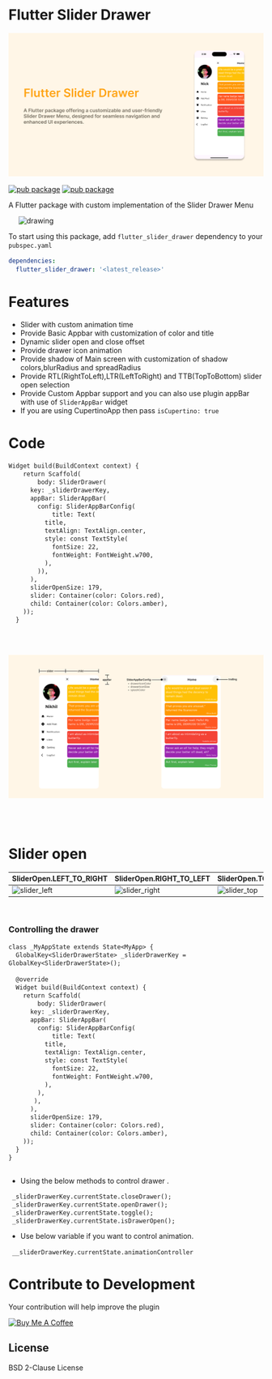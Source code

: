 # Flutter Slider Drawer

<img src="banner.png" alt="drawing"/>

[![pub package](https://img.shields.io/pub/v/flutter_slider_drawer)](https://pub.dev/packages/flutter_slider_drawer)   [![pub package](https://img.shields.io/github/languages/code-size/NikhilVadoliya/Flutter_slider_drawer)](https://pub.dev/packages/flutter_slider_drawer)


A Flutter package with custom implementation of the Slider Drawer Menu 

&nbsp;&nbsp;&nbsp;&nbsp;&nbsp;<img src="intro.gif" alt="drawing" width="290" height="640"/>






To start using this package, add `flutter_slider_drawer` dependency to your `pubspec.yaml`

```yaml
dependencies:
  flutter_slider_drawer: '<latest_release>'
```

# Features

  - Slider with custom animation time
  - Provide Basic Appbar with customization of color and title
  - Dynamic slider open and close offset
  - Provide drawer icon animation 
  - Provide shadow of Main screen with customization of shadow colors,blurRadius and spreadRadius
  - Provide RTL(RightToLeft),LTR(LeftToRight) and TTB(TopToBottom) slider open selection
  - Provide Custom Appbar support and you can also use plugin appBar with use of `SliderAppBar` widget
  - If you are using CupertinoApp then pass `isCupertino: true`


# Code 

```
Widget build(BuildContext context) {
    return Scaffold(
        body: SliderDrawer(
      key: _sliderDrawerKey,
      appBar: SliderAppBar(
        config: SliderAppBarConfig(
            title: Text(
          title,
          textAlign: TextAlign.center,
          style: const TextStyle(
            fontSize: 22,
            fontWeight: FontWeight.w700,
          ),
        )),
      ),
      sliderOpenSize: 179,
      slider: Container(color: Colors.red),
      child: Container(color: Colors.amber),
    ));
  }
 ```

</br>
 </br>

 ![slider_document](information.png)
 </br>
 </br>
 </br>
 </br>


 # Slider open  

 | SliderOpen.LEFT_TO_RIGHT  | SliderOpen.RIGHT_TO_LEFT  | SliderOpen.TOP_TO_BOTTOM  |
 |---|---|---|
 | ![slider_left](slide_left.gif)  | ![slider_right](slide_right.gif)  | ![slider_top](slide_top.gif)  |
 
 
 
 </br>

### Controlling the drawer

```
class _MyAppState extends State<MyApp> {
  GlobalKey<SliderDrawerState> _sliderDrawerKey = GlobalKey<SliderDrawerState>();

  @override
  Widget build(BuildContext context) {
    return Scaffold(
        body: SliderDrawer(
      key: _sliderDrawerKey,
      appBar: SliderAppBar(
        config: SliderAppBarConfig(
            title: Text(
          title,
          textAlign: TextAlign.center,
          style: const TextStyle(
            fontSize: 22,
            fontWeight: FontWeight.w700,
          ),
        ),
       ),
      ),
      sliderOpenSize: 179,
      slider: Container(color: Colors.red),
      child: Container(color: Colors.amber),
    ));
  }
}
      
```

* Using the below methods to control drawer .
``` 
 _sliderDrawerKey.currentState.closeDrawer();
 _sliderDrawerKey.currentState.openDrawer();
 _sliderDrawerKey.currentState.toggle();
 _sliderDrawerKey.currentState.isDrawerOpen();

 ```
* Use below variable if you want to control animation.


``` __sliderDrawerKey.currentState.animationController```

# Contribute to Development
Your contribution will help improve the plugin

<a href="https://www.buymeacoffee.com/nick94" target="_blank"><img src="https://cdn.buymeacoffee.com/buttons/default-orange.png" alt="Buy Me A Coffee" height="41" width="174"></a>


License
----

BSD 2-Clause License
